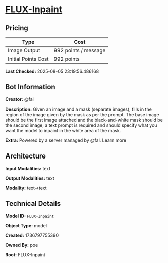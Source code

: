 # [FLUX-Inpaint](https://poe.com/FLUX-Inpaint)

## Pricing

| Type | Cost |
|------|------|
| Image Output | 992 points / message |
| Initial Points Cost | 992 points |

**Last Checked:** 2025-08-05 23:19:56.486168


## Bot Information

**Creator:** @fal

**Description:** Given an image and a mask (separate images), fills in the region of the image given by the mask as per the prompt. The base image should be the first image attached and the black-and-white mask should be the second image; a text prompt is required and should specify what you want the model to inpaint in the white area of the mask.

**Extra:** Powered by a server managed by @fal. Learn more


## Architecture

**Input Modalities:** text

**Output Modalities:** text

**Modality:** text->text


## Technical Details

**Model ID:** `FLUX-Inpaint`

**Object Type:** model

**Created:** 1736797755390

**Owned By:** poe

**Root:** FLUX-Inpaint
